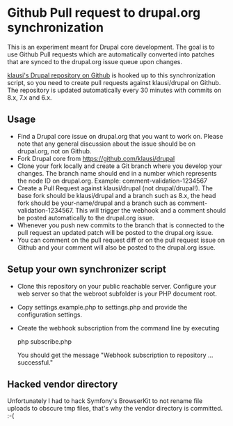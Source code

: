 Github Pull request to drupal.org synchronization
=================================================

This is an experiment meant for Drupal core development. The goal is to use
Github Pull requests which are automatically converted into patches that are
synced to the drupal.org issue queue upon changes.

[klausi's Drupal repository on Github](https://github.com/klausi/drupal) is
hooked up to this synchronization script, so you need to create pull requests
against klausi/drupal on Github. The repository is updated automatically every
30 minutes with commits on 8.x, 7.x and 6.x.

Usage
-----

* Find a Drupal core issue on drupal.org that you want to work on. Please note
  that any general discussion about the issue should be on drupal.org, not on
  Github.
* Fork Drupal core from https://github.com/klausi/drupal
* Clone your fork locally and create a Git branch where you develop your
  changes. The branch name should end in a number which represents the node ID
  on drupal.org. Example: comment-validation-1234567
* Create a Pull Request against klausi/drupal (not drupal/drupal!). The base
  fork should be klausi/drupal and a branch such as 8.x, the head fork should be
  your-name/drupal and a branch such as comment-validation-1234567. This will
  trigger the webhook and a comment should be posted automatically to the
  drupal.org issue.
* Whenever you push new commits to the branch that is connected to the pull
  request an updated patch will be posted to the drupal.org issue.
* You can comment on the pull request diff or on the pull request issue on
  Github and your comment will also be posted to the drupal.org issue.


Setup your own synchronizer script
----------------------------------

* Clone this repository on your public reachable server. Configure your web
  server so that the webroot subfolder is your PHP document root.
* Copy settings.example.php to settings.php and provide the configuration
  settings.
* Create the webhook subscription from the command line by executing

    php subscribe.php

  You should get the message "Webhook subscription to repository ... successful."


Hacked vendor directory
-----------------------

Unfortunately I had to hack Symfony's BrowserKit to not rename file uploads to
obscure tmp files, that's why the vendor directory is committed. :-(
